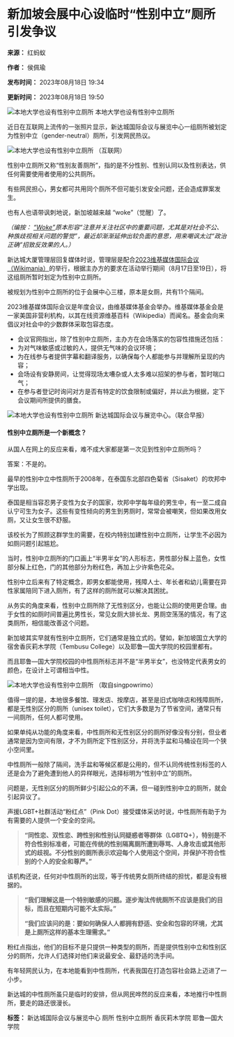 # 新加坡会展中心设临时“性别中立”厕所引发争议

**来源：** 红蚂蚁

**作者：** 侯佩瑜

**发布时间：** 2023年08月18日 19:34

**更新时间：** 2023年08月18日 19:50

![本地大学也设有性别中立厕所](https://static.redants.sg/styles/r280/s3/articles/2023/08/18/20230818toliet.jpg?itok=K0wdK8Ky&w=800&dpr=1.0)
本地大学也设有性别中立厕所

近日在互联网上流传的一张照片显示，新达城国际会议与展览中心一组厕所被划定为性别中立（gender-neutral）厕所，引发网民热议。

![本地大学也设有性别中立厕所](https://static.redants.sg/inline_images/20230818/20230818generalneutraltoliets.jpg?w=800&dpr=1.0)
（互联网）

性别中立厕所又称“性别友善厕所”，指的是不分性别、性别认同以及性别表达，供任何需要使用者使用的公共厕所。

有些网民担心，男女都可共用同个厕所不但可能引发安全问题，还会造成罪案发生。

也有人也语带讽刺地说，新加坡越来越 “woke”（觉醒）了。

_（编按： [“Woke”](https://www.redants.sg/good-reads/story20200703-4187)原本形容“注意并关注社区中的重要问题，尤其是对社会不公、种族歧视相关问题的警觉”，最近却渐渐延伸出较负面的意思，用来嘲讽太过“政治正确”招致反效果的人。）_

新达城大厦管理层回复媒体时说，管理层是配合[2023维基媒体国际会议（Wikimania）](https://wikimania.wikimedia.org/wiki/2023:Wikimania)的举行，根据主办方的要求在活动举行期间（8月17日至19日），将这组厕所暂时划定为性别中立厕所。

被规划为性别中立厕所的位于会展中心三楼，原本是女厕，共有11个隔间。

2023维基媒体国际会议是年度会议，由维基媒体基金会举办。维基媒体基金会是一家美国非营利机构，以其在线资源维基百科（Wikipedia）而闻名。基金会向来倡议对社会中的少数群体采取包容态度。

*   会议官网指出，除了性别中立厕所，主办方在会场落实的包容性措施还包括：
*   为对气味敏感或过敏的人，提供无气味的会议环境；
*   为在线参与者提供字幕和翻译服务，以确保每个人都能参与并理解所呈现的内容；
*   会场设有安静房间，让觉得现场太嘈杂或人太多难以招架的参与者，暂时喘口气；
*   在参与者登记时询问对方是否有特定的饮食限制或偏好，并以此为根据，定下会议期间所提供的膳食。

![本地大学也设有性别中立厕所](https://static.redants.sg/inline_images/20230818/20230818suntecconvention.jpg?w=800&dpr=1.0)
新达城国际会议与展览中心。（联合早报）

#### 性别中立厕所是一个新概念？

从国人在网上的反应来看，难不成大家都是第一次见到性别中立厕所吗？

答案：不是的。

最早的性别中立中性厕所于2008年，在泰国东北部四色菊省（Sisaket）的坎邦中学出现。

泰国是相当容忍男子变性为女子的国家，坎邦中学每年级的男生中，有一至二成自认宁可生为女子。这些有变性倾向的男生到男厕时，常常会被嘲笑，但如果改用女厕，又让女生很不舒服。

该校长为了照顾这群学生的需要，在校内特别加建性别中立厕所，让学生不必因为如厕问题引起尴尬。

当时，性别中立厕所的门口画上“半男半女”的人形标志，男性部分髹上蓝色，女性部分髹上红色，门的其他部分为粉红色，再加上少许紫色花朵。

性别中立后来有了特定概念，即男女都能使用，残障人士、年长者和幼儿需要在异性家属陪同下进入厕所，有了这样的厕所就可以解决其困扰。

从务实的角度来看，性别中立厕所除了无性别区分，也能让公厕的使用更合理。由于女性的如厕时间普遍比男性长，常见女厕大排长龙、男厕空荡荡的情况，有了这类厕所，相信能改善这个问题。

新加坡其实早就有性别中立厕所，它们通常是独立式的。譬如，新加坡国立大学的宿舍香灰莉木学院（Tembusu College）以及耶鲁—国大学院的校园里都有。

而且耶鲁—国大学院校园的中性厕所标志并不是“半男半女”，也没特定代表男女的颜色，在设计上可谓相当中性。

![本地大学也设有性别中立厕所](https://static.redants.sg/inline_images/20230818/5_Toilets.jpg?w=800&dpr=1.0)
（取自singpowrimo）

值得一提的是，本地很多餐馆、理发店、按摩店，甚至是旧式咖啡店和残障厕所，都是无性别区分的厕所（unisex toilet），它们大多数是为了节省空间，通常只有一间厕所，任何人都可使用。

如果单纯从功能的角度来看，中性厕所和无性别区分的厕所好像没有分别，但业者通常是因为空间有限，才不为厕所定下性别区分，并将洗手盆和马桶设在同一个狭小空间里。

中性厕所一般除了隔间，洗手盆和等候区都是公用的，但不认同传统性别标签的人还是会为了避免遭到他人的异样眼光，选择标明为“性别中立”的厕所。

问题是，无性别区分的厕所鲜少引起公众的不满，但一碰到性别中立的厕所，就会引起异议了。

声援LGBT+社群活动“粉红点”（Pink Dot）接受媒体采访时说，中性厕所有助于为有需要的人提供一个安全的空间。

> **“同性恋、双性恋、跨性别和性别认同疑惑者等群体（LGBTQ+），特别是不符合性别标准者，可能在传统的性别隔离厕所遭到辱骂、人身攻击或其他形式的歧视。不分性别的厕所表示欢迎每个人使用这个空间，并保护不符合性别的个人的安全和尊严。”**

该机构还说，任何对中性厕所的出现，等于传统男女厕所终结的担忧，都是没有根据的。

> **“我们理解这是一个特别敏感的问题。逐步淘汰传统厕所不应该是我们的目标，而且在短期内可能不太实际。”**
>
> **“我们应该问的是：要如何确保人人都拥有舒适、安全和包容的环境，尤其是上厕所这样的基本生理需求。”**

粉红点指出，他们的目标不是只提供一种类型的厕所，而是提供性别中立和性别区分的厕所，允许人们选择对他们来说最安全、最舒适的洗手间。

有年轻网民认为，在本地能看到中性厕所，代表我国在打造包容社会路上迈进了一小步。

新达城的中性厕所虽只是临时的安排，但从网民哗然的反应来看，本地推行中性厕所，要走的路还很漫长。

**标签：** 新达城国际会议与展览中心 厕所 性别中立厕所 香灰莉木学院 耶鲁—国大学院
